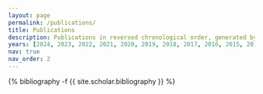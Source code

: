 ```yaml
---
layout: page
permalink: /publications/
title: Publications
description: Publications in reversed chronological order, generated by jekyll-scholar.
years: [2024, 2023, 2022, 2021, 2020, 2019, 2018, 2017, 2016, 2015, 2014, 2013, 2011, 2010, 2009]
nav: true
nav_order: 2
---
```

<!-- _pages/publications.md -->
<div class="publications">

{% bibliography -f {{ site.scholar.bibliography }} %}

</div>
